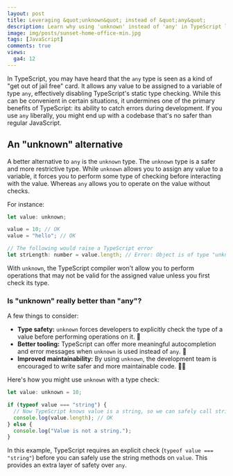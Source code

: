 ```yaml
---
layout: post
title: Leveraging &quot;unknown&quot; instead of &quot;any&quot;
description: Learn why using 'unknown' instead of 'any' in TypeScript leads to safer, more maintainable code. Discover best practices, benefits, and examples for improved type safety and error handling in TypeScript.
image: img/posts/sunset-home-office-min.jpg
tags: [JavaScript]
comments: true
views:
  ga4: 12
---
```


In TypeScript, you may have heard that the `any` type is seen as a kind of "get out of jail free" card. It allows any value to be assigned to a variable of type `any`, effectively disabling TypeScript's static type checking. While this can be convenient in certain situations, it undermines one of the primary benefits of TypeScript: its ability to catch errors during development. If you use `any` liberally, you might end up with a codebase that's no safer than regular JavaScript.

## An "unknown" alternative

A better alternative to `any` is the `unknown` type. The `unknown` type is a safer and more restrictive type. While `unknown` allows you to assign any value to a variable, it forces you to perform some type of checking before interacting with the value. Whereas `any` allows you to operate on the value without checks.

For instance:

```js
let value: unknown;

value = 10; // OK
value = "hello"; // OK

// The following would raise a TypeScript error
let strLength: number = value.length; // Error: Object is of type "unknown"
```

With `unknown`, the TypeScript compiler won't allow you to perform operations that may not be valid for the assigned value unless you first check its type.

### Is "unknown" really better than "any"?

A few things to consider:

-	**Type safety:** `unknown` forces developers to explicitly check the type of a value before performing operations on it. 🦺
-	**Better tooling:** TypeScript can offer more meaningful autocompletion and error messages when `unknown` is used instead of `any`. 🧰
-	**Improved maintainability:** By using `unknown`, the development team is encouraged to write safer and more maintainable code. 👍🏻

Here's how you might use `unknown` with a type check:

```js
let value: unknown = 10;

if (typeof value === "string") {
  // Now TypeScript knows value is a string, so we can safely call string methods
  console.log(value.length); // OK
} else {
  console.log("Value is not a string.");
}
```

In this example, TypeScript requires an explicit check (`typeof value === "string"`) before you can safely use the string methods on `value`. This provides an extra layer of safety over `any`.
